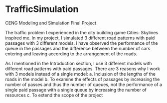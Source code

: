 # TrafficSimulation
CENG Modeling and Simulation Final Project

The traffic problem I experienced in the city building game Cities: Skylines inspired me. In my
project, I simulated 3 different road patterns with paid passages with 3 different models. I
have observed the performance of the queue in the passages and the difference between
the number of cars entering and leaving according to the arrangement of the roads.

As I mentioned in the Introduction section, I use 3 different models with different road
patterns with paid passages. There are 3 reasons why I work with 3 models instead of a
single model:
a. Inclusion of the lengths of the roads in the model
b. To examine the effects of passages by increasing the number of passes and thus the
number of queues, not the performance of a single paid passage with a single queue
by increasing the number of resources
c. To extend the scope of the project
